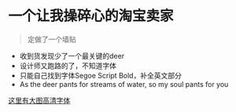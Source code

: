<!-- _coverpage.md -->

<!-- ![logo](images/logo.png) -->

# 一个让我操碎心的淘宝卖家 

> 定做了一个墙贴

- 收到货发现少了一个最关键的deer
- 设计师又跑路的了，不知道字体
- 只能自己找到字体Segoe Script Bold，补全英文部分
-  As the deer pants for streams of water, so my soul pants for you

[这里有大图高清字体](#Page)


